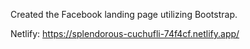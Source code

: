 Created the Facebook landing page utilizing Bootstrap.

Netlify: https://splendorous-cuchufli-74f4cf.netlify.app/

